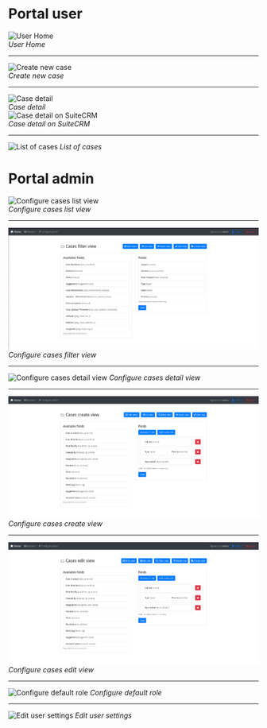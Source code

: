 # Portal user
![User Home](screenshots/user/home.png)  
*User Home*

---
![Create new case](screenshots/user/create_case.png)  
*Create new case*

---
![Case detail](screenshots/user/detail_case.png)  
*Case detail*  
![Case detail on SuiteCRM](screenshots/user/detail_case_crm.png)  
*Case detail on SuiteCRM*

---
![List of cases](screenshots/user/cases_list.png)
*List of cases*

# Portal admin
![Configure cases list view](screenshots/admin/configure_list_view.png)  
*Configure cases list view*

---
![Configure cases filter view](screenshots/admin/filter-view.png)
*Configure cases filter view*

---
![Configure cases detail view](screenshots/admin/configure_detail_view.png)
*Configure cases detail view*

---
![Configure cases create view](screenshots/admin/create-view.png)
*Configure cases create view*

---
![Configure cases edit view](screenshots/admin/edit-view.png)
*Configure cases edit view*

---
![Configure default role](screenshots/admin/edit_roles.png)
*Configure default role*

---
![Edit user settings](screenshots/admin/edit_user.png)
*Edit user settings*
